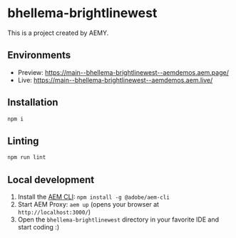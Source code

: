 # bhellema-brightlinewest

This is a project created by AEMY.

## Environments

- Preview: https://main--bhellema-brightlinewest--aemdemos.aem.page/
- Live: https://main--bhellema-brightlinewest--aemdemos.aem.live/

## Installation

```sh
npm i
```

## Linting

```sh
npm run lint
```

## Local development

1. Install the [AEM CLI](https://github.com/adobe/helix-cli): `npm install -g @adobe/aem-cli`
1. Start AEM Proxy: `aem up` (opens your browser at `http://localhost:3000/`)
1. Open the `bhellema-brightlinewest` directory in your favorite IDE and start coding :)